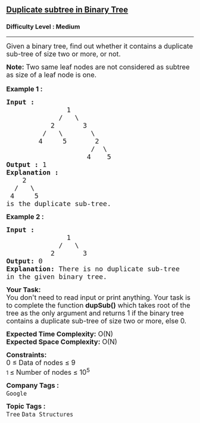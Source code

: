 <h2><a href="https://practice.geeksforgeeks.org/problems/duplicate-subtree-in-binary-tree/1">Duplicate subtree in Binary Tree</a></h2><h3>Difficulty Level : Medium</h3><hr><div class="problems_problem_content__Xm_eO"><p><span style="font-size: 18px;">Given a binary tree, find out whether it&nbsp;contains a duplicate sub-tree of size two&nbsp;or more, or not.</span></p>
<p><span style="font-size: 18px;"><strong>Note:</strong> Two same leaf nodes are not considered as subtree as size of a leaf node is one.&nbsp;</span><br><br><span style="font-size: 18px;"><strong>Example 1 :</strong></span></p>
<pre><span style="font-size: 18px;"><strong>Input : </strong>
               1
             /   \ 
           2       3
         /   \       \    
        4     5       2     
                     /  \    
                    4    5
<strong>Output :</strong> 1
<strong>Explanation : </strong>
    2     
  /   \    
 4     5
is the duplicate sub-tree.</span></pre>
<p><strong><span style="font-size: 18px;">Example 2 :</span></strong></p>
<pre><span style="font-size: 18px;"><strong>Input : </strong>
               1
             /   \ 
           2       3
<strong>Output: </strong>0
<strong>Explanation:</strong> There is no duplicate sub-tree 
in the given binary tree.</span></pre>
<p><span style="font-size: 18px;"><strong>Your Task:&nbsp;&nbsp;</strong><br>You don't need to read input or print anything. Your task is to complete the function&nbsp;<strong>dupSub()</strong>&nbsp;which takes root of the tree as the only argument and returns 1 if the binary tree contains a duplicate sub-tree of size two&nbsp;or more, else 0.</span></p>
<p><span style="font-size: 18px;"><strong>Expected Time Complexity:</strong> </span><span style="font-size: 18px;">O(N)<br></span><span style="font-size: 18px;"><strong>Expected Space Complexity:</strong> O(N)</span></p>
<p><span style="font-size: 18px;"><strong>Constraints:</strong><br>0 ≤ Data of nodes ≤ 9<br></span>1&nbsp;<span style="font-size: 18px;">≤ Number of nodes&nbsp;</span><span style="font-size: 18px;">≤ 10<sup>5</sup></span>&nbsp;</p></div><p><span style=font-size:18px><strong>Company Tags : </strong><br><code>Google</code>&nbsp;<br><p><span style=font-size:18px><strong>Topic Tags : </strong><br><code>Tree</code>&nbsp;<code>Data Structures</code>&nbsp;